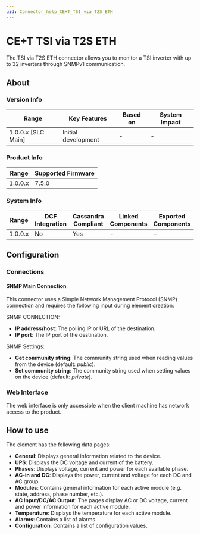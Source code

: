 ```yaml
---
uid: Connector_help_CE+T_TSI_via_T2S_ETH
---
```


# CE+T TSI via T2S ETH

The TSI via T2S ETH connector allows you to monitor a TSI inverter with up to 32 inverters through SNMPv1 communication.

## About

### Version Info

| Range                | Key Features        | Based on     | System Impact     |
|----------------------|---------------------|--------------|-------------------|
| 1.0.0.x [SLC Main]   | Initial development | -            | -                 |

### Product Info

| Range     | Supported Firmware     |
|-----------|------------------------|
| 1.0.0.x   | 7.5.0                  |

### System Info

| Range     | DCF Integration     | Cassandra Compliant     | Linked Components     | Exported Components     |
|-----------|---------------------|-------------------------|-----------------------|-------------------------|
| 1.0.0.x   | No                  | Yes                     | -                     | -                       |

## Configuration

### Connections

#### SNMP Main Connection

This connector uses a Simple Network Management Protocol (SNMP) connection and requires the following input during element creation:

SNMP CONNECTION:

- **IP address/host**: The polling IP or URL of the destination.
- **IP port**: The IP port of the destination.

SNMP Settings:

- **Get community string**: The community string used when reading values from the device (default: *public*).
- **Set community string**: The community string used when setting values on the device (default: *private*).

### Web Interface

The web interface is only accessible when the client machine has network access to the product.

## How to use

The element has the following data pages:

- **General**: Displays general information related to the device.
- **UPS**: Displays the DC voltage and current of the battery.
- **Phases**: Displays voltage, current and power for each available phase.
- **AC-in and DC**: Displays the power, current and voltage for each DC and AC group.
- **Modules**: Contains general information for each active module (e.g. state, address, phase number, etc.).
- **AC Input/DC/AC Output**: The pages display AC or DC voltage, current and power information for each active module.
- **Temperature**: Displays the temperature for each active module.
- **Alarms**: Contains a list of alarms.
- **Configuration**: Contains a list of configuration values.
